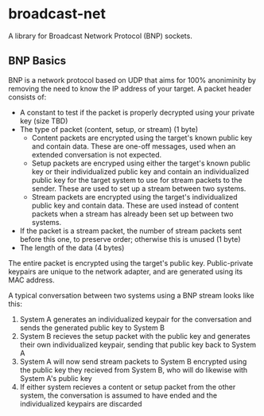 # broadcast-net

A library for Broadcast Network Protocol (BNP) sockets.

## BNP Basics

BNP is a network protocol based on UDP that aims for 100% anoniminity by removing the need to know the IP address of your target.  A packet header consists of:
 - A constant to test if the packet is properly decrypted using your private key (size TBD)
 - The type of packet (content, setup, or stream) (1 byte)
 	-  Content packets are encrypted using the target's known public key and contain data.  These are one-off messages, used when an extended conversation is not expected.
 	-  Setup packets are encryped using either the target's known public key or their individualized public key and contain an individualized public key for the target system to use for stream packets to the sender.  These are used to set up a stream between two systems.
 	- Stream packets are encrypted using the target's individualized public key and contain data.  These are used instead of content packets when a stream has already been set up between two systems.
 - If the packet is a stream packet, the number of stream packets sent before this one, to preserve order; otherwise this is unused (1 byte)
 - The length of the data (4 bytes)

The entire packet is encrypted using the target's public key.  Public-private keypairs are unique to the network adapter, and are generated using its MAC address.

A typical conversation between two systems using a BNP stream looks like this:
 1. System A generates an individualized keypair for the conversation and sends the generated public key to System B
 2. System B recieves the setup packet with the public key and generates their own individualized keypair, sending that public key back to System A
 3. System A will now send stream packets to System B encrypted using the public key they recieved from System B, who will do likewise with System A's public key
 4. If either system recieves a content or setup packet from the other system, the conversation is assumed to have ended and the individualized keypairs are discarded
